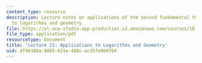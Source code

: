 ```yaml
---
content_type: resource
description: Lecture notes on applications of the second fundamental theorem of calculus
  to logarithms and geometry.
file: https://ol-ocw-studio-app-production.s3.amazonaws.com/courses/18-01-single-variable-calculus-fall-2006/df90380a9805621e488cac35fe009764_lec21.pdf
file_type: application/pdf
resourcetype: Document
title: 'Lecture 21: Applications to Logarithms and Geometry'
uid: df90380a-9805-621e-488c-ac35fe009764
---
```

